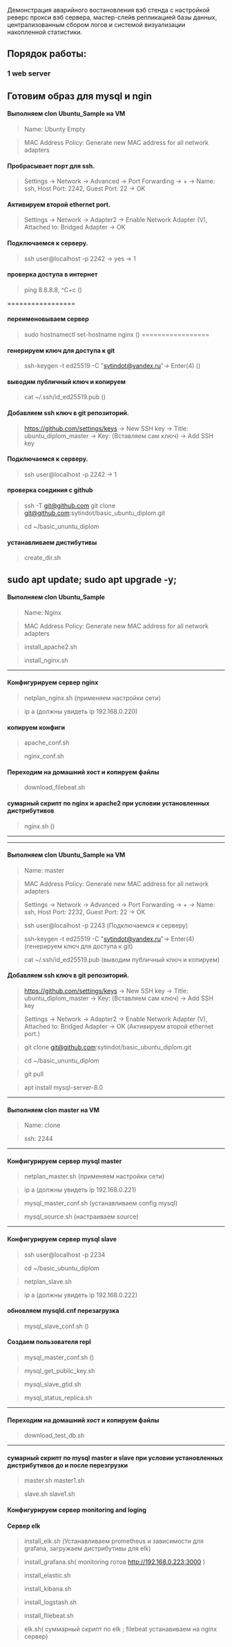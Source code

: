 Демонстрация аварийного востановления вэб стенда с настройкой реверс прокси вэб сервера,  мастер-слейв репликацией базы данных, централизованным сбором логов и системой визуализации накопленной статистики.

## Порядок работы:

### 1 web server

## Готовим образ для mysql и ngin

#### Выполняем clon Ubuntu_Sample на VM
> Name: Ubunty Empty

> MAC Address Policy: Generate new MAC address for all network adapters


#### Пробрасывает порт для ssh.
> Settings -> Network -> Advanced -> Port Forwarding -> + -> Name: ssh, Host Port: 2242, Guest Port: 22 -> OK

#### Активируем второй ethernet port.
> Settings -> Network -> Adapter2 -> Enable Network Adapter (V), Attached to: Bridged Adapter -> OK

#### Подключаемся к серверу.
> ssh user@localhost -p 2242 -> yes -> 1

#### проверка доступа в интернет
> ping 8.8.8.8, ^C+c ()

=================
#### переименовываем сервер
> sudo hostnamectl set-hostname nginx ()
=================

#### генерируем ключ для доступа к git
> ssh-keygen -t ed25519  -C "sytindot@yandex.ru"-> Enter(4) ()

#### выводим публичный ключ и копируем
> cat ~/.ssh/id_ed25519.pub ()

#### Добавляем ssh ключ в git репозиторий.
> https://github.com/settings/keys -> New SSH key -> Title: ubuntu_diplom_master -> Key: (Вставляем сам ключ) -> Add SSH key
#### Подключаемся к серверу.
> ssh user@localhost -p 2242  -> 1

#### проверка соединия с github

> ssh -T git@github.com 
> git clone git@github.com:sytindot/basic_ubuntu_diplom.git

> cd ~/basic_ununtu_diplom

#### устанавливаем дистибутивы

> create_dir.sh

sudo apt update; sudo apt upgrade -y;
---------------------------------------------------------------
#### Выполняем clon Ubuntu_Sample  
> Name: Nginx

> MAC Address Policy: Generate new MAC address for all network adapters

> install_apache2.sh 

> install_nginx.sh 

-----------------------------------------------------------
#### Конфигурируем сервер nginx
> netplan_nginx.sh (применяем настройки сети)

> ip a (должны увидеть ip 192.168.0.220)


#### копируем конфиги
> apache_conf.sh 

> nginx_conf.sh


#### Переходим на домашний хост и копируем файлы
> download_filebeat.sh


#### сумарный скрипт по nginx и  apache2 при условии установленных дистрибутивов
> nginx.sh ()

-------------------------------------------------------------
-------------------------------------------------------------
#### Выполняем clon Ubuntu_Sample на VM
> Name: master

> MAC Address Policy: Generate new MAC address for all network adapters


> Settings -> Network -> Advanced -> Port Forwarding -> + -> Name: ssh, Host Port: 2232, Guest Port: 22 -> OK 

> ssh user@localhost -p 2243 (Подключаемся к серверу)

> ssh-keygen -t ed25519  -C "sytindot@yandex.ru"-> Enter(4) (генерируем ключ для доступа к git)

> cat ~/.ssh/id_ed25519.pub (выводим публичный ключ и копируем)
#### Добавляем ssh ключ в git репозиторий.

> https://github.com/settings/keys -> New SSH key -> Title: ubuntu_diplom_master -> Key: (Вставляем сам ключ) -> Add SSH key

> Settings -> Network -> Adapter2 -> Enable Network Adapter (V), Attached to: Bridged Adapter -> OK (Активируем второй ethernet port.)

> git clone git@github.com:sytindot/basic_ubuntu_diplom.git

> cd ~/basic_ununtu_diplom

> git pull

> apt install mysql-server-8.0

-----------------------------------------------------------
#### Выполняем clon master на VM
> Name: clone

> ssh: 2244
----------------------------------------------------------
#### Конфигурируем сервер mysql master

> netplan_master.sh (применяем настройки сети)

> ip a (должны увидеть ip 192.168.0.221)


> mysql_master_conf.sh (устанавливаем config mysql)

> mysql_source.sh (настраиваем source)
----------------------------------------------------------
#### Конфигурируем сервер mysql slave

> ssh user@localhost -p 2234 


> cd ~/basic_ubuntu_diplom

> netplan_slave.sh 

> ip a (должны увидеть ip 192.168.0.222)


####  обновляем mysqld.cnf перезагрузка
> mysql_slave_conf.sh ()

#### Создаем пользователя repl
> mysql_master_conf.sh ()

> mysql_get_public_key.sh

> mysql_slave_gtid.sh

> mysql_status_replica.sh
-------------------------------------------------------

#### Переходим на домашний хост и копируем файлы
> download_test_db.sh
--------------------------------------------------------
#### сумарный скрипт по mysql master и slave при условии установленных дистрибутивов до и после перезгрузки

> master.sh master1.sh

> slave.sh slave1.sh


#### Конфигурируем сервер monitoring and loging

#### Сервер  elk
> install_elk.sh (Устанавливаем prometheus и зависимости для grafana, загружаем дистрибутивы для elk)

> install_grafana.sh( monitoring готов http://192.168.0.223:3000 )

> install_elastic.sh

> install_kibana.sh 

> install_logstash.sh

> install_filebeat.sh

> elk.sh( суммарный скрипт по elk ; filebeat устанавиваем на nginx сервер)





